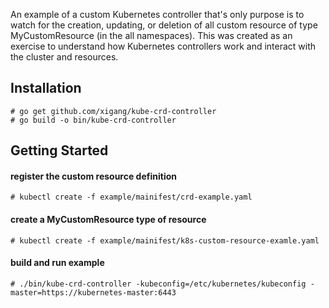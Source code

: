 An example of a custom Kubernetes controller that's only purpose is to watch for the creation, updating, or deletion of all custom resource of type MyCustomResource (in the all namespaces). This was created as an exercise to understand how Kubernetes controllers work and interact with the cluster and resources.

## Installation

```
# go get github.com/xigang/kube-crd-controller
# go build -o bin/kube-crd-controller
```

## Getting Started

#### register the custom resource definition

```
# kubectl create -f example/mainifest/crd-example.yaml
```

#### create a MyCustomResource type of resource

```
# kubectl create -f example/mainifest/k8s-custom-resource-examle.yaml
```

#### build and run example

```
# ./bin/kube-crd-controller -kubeconfig=/etc/kubernetes/kubeconfig -master=https://kubernetes-master:6443
```
